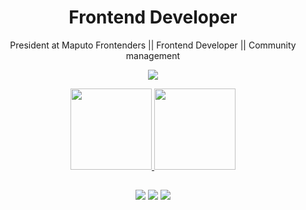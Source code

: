 <div align="center"> 
  <h1>Frontend Developer</h1>
  <p align="center">
    <p>President at Maputo Frontenders || Frontend Developer || Community management </p>
  <a href="https://skillicons.dev">
    <img src="https://skillicons.dev/icons?i=javascript,typescript,vue,nuxt,css,tailwind,html,git,linux" />
  </a>
</p>
</div>
    <div align="center">
  <a href="https://beacons.ai/anchaapedro">
  <img height="130em" src="https://github-readme-stats.vercel.app/api?username=anchaapedro&show_icons=true&theme=aura&include_all_commits=true&count_private=true"/>
  <img height="130em" src="https://github-readme-stats.vercel.app/api/top-langs/?username=anchaapedro&layout=compact&langs_count=16&theme=aura"/>
</div>
  
 </div>

      
  
</div>
 
## 
 
<div align='center'>
   <a href="https://www.linkedin.com/in/anchapedro/" target="_blank"><img src="https://img.shields.io/badge/-LinkedIn-%230077B5?style=for-the-badge&logo=linkedin&logoColor=white" target="_blank"></a>  
  <a href="https://www.medium.com/anchapedro/" target="_blank"><img src="https://img.shields.io/badge/-Medium-%230077B5?style=for-the-badge&logo=medium&logoColor=white" target="_blank"></a> 
  <a href = "mailto:anchaapedro@gmail.com"><img src="https://img.shields.io/badge/Gmail-D14836?style=for-the-badge&logo=gmail&logoColor=white" target="_blank"></a>   
</div>

  
